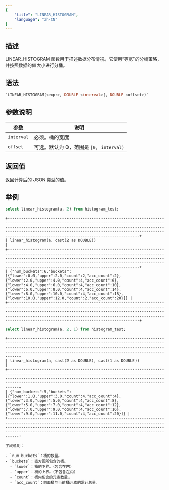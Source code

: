 ```yaml
---
{
    "title": "LINEAR_HISTOGRAM",
    "language": "zh-CN"
}
---
```


<!-- 
Licensed to the Apache Software Foundation (ASF) under one
or more contributor license agreements.  See the NOTICE file
distributed with this work for additional information
regarding copyright ownership.  The ASF licenses this file
to you under the Apache License, Version 2.0 (the
"License"); you may not use this file except in compliance
with the License.  You may obtain a copy of the License at

  http://www.apache.org/licenses/LICENSE-2.0

Unless required by applicable law or agreed to in writing,
software distributed under the License is distributed on an
"AS IS" BASIS, WITHOUT WARRANTIES OR CONDITIONS OF ANY
KIND, either express or implied.  See the License for the
specific language governing permissions and limitations
under the License.
-->

## 描述

LINEAR_HISTOGRAM 函数用于描述数据分布情况，它使用“等宽”的分桶策略，并按照数据的值大小进行分桶。

## 语法

```sql
`LINEAR_HISTOGRAM(<expr>, DOUBLE <interval>[, DOUBLE <offset>)`
```

## 参数说明

| 参数 | 说明 |
| -- | -- |
| `interval` | 必须。桶的宽度 |
| `offset`   | 可选。默认为 0，范围是 `[0, interval)` |

## 返回值

返回计算后的 JSON 类型的值。

## 举例

```sql
select linear_histogram(a, 2) from histogram_test;
```

```text
+--------------------------------------------------------------------------------------------------------------------------------------------------------------------------------------------------------------------------------------------------------------------------------------------------------------------------------------------------+
| linear_histogram(a, cast(2 as DOUBLE))                                                                                                                                                                                                                                                                                                           |
+--------------------------------------------------------------------------------------------------------------------------------------------------------------------------------------------------------------------------------------------------------------------------------------------------------------------------------------------------+
| {"num_buckets":6,"buckets":[{"lower":0.0,"upper":2.0,"count":2,"acc_count":2},{"lower":2.0,"upper":4.0,"count":4,"acc_count":6},{"lower":4.0,"upper":6.0,"count":4,"acc_count":10},{"lower":6.0,"upper":8.0,"count":4,"acc_count":14},{"lower":8.0,"upper":10.0,"count":4,"acc_count":18},{"lower":10.0,"upper":12.0,"count":2,"acc_count":20}]} |
+--------------------------------------------------------------------------------------------------------------------------------------------------------------------------------------------------------------------------------------------------------------------------------------------------------------------------------------------------+
```

```sql
select linear_histogram(a, 2, 1) from histogram_test;
```

```text
+---------------------------------------------------------------------------------------------------------------------------------------------------------------------------------------------------------------------------------------------------------------------------------------------+
| linear_histogram(a, cast(2 as DOUBLE), cast(1 as DOUBLE))                                                                                                                                                                                                                                   |
+---------------------------------------------------------------------------------------------------------------------------------------------------------------------------------------------------------------------------------------------------------------------------------------------+
| {"num_buckets":5,"buckets":[{"lower":1.0,"upper":3.0,"count":4,"acc_count":4},{"lower":3.0,"upper":5.0,"count":4,"acc_count":8},{"lower":5.0,"upper":7.0,"count":4,"acc_count":12},{"lower":7.0,"upper":9.0,"count":4,"acc_count":16},{"lower":9.0,"upper":11.0,"count":4,"acc_count":20}]} |
+---------------------------------------------------------------------------------------------------------------------------------------------------------------------------------------------------------------------------------------------------------------------------------------------+
```

```text
字段说明：

- `num_buckets`：桶的数量。
- `buckets`：直方图所包含的桶。
  - `lower`：桶的下界。（包含在内）
  - `upper`：桶的上界。（不包含在内）
  - `count`：桶内包含的元素数量。
  - `acc_count`：前面桶与当前桶元素的累计总量。
```
